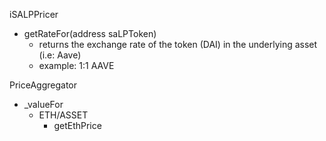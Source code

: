 iSALPPricer
- getRateFor(address saLPToken) 
    - returns the exchange rate of the token (DAI) in the underlying asset (i.e: Aave)
    - example:  1:1 AAVE


PriceAggregator
- _valueFor
    - ETH/ASSET
        - getEthPrice